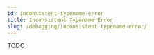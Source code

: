 ```yaml
---
id: inconsistent-typename-error
title: Inconsistent Typename Error
slug: /debugging/inconsistent-typename-error/
---
```

TODO
